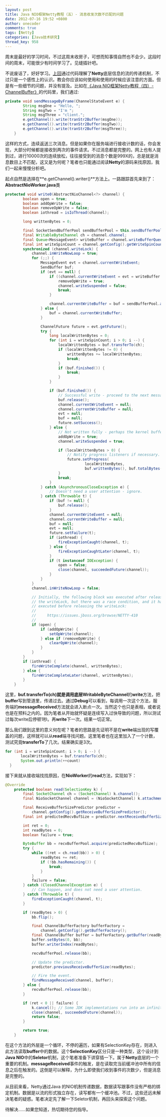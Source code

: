 ```yaml
---
layout: post
title: Java NIO框架Netty教程（五）- 消息收发次数不匹配的问题
date: 2012-07-16 19:52 +0800
author: onecoder
comments: true
tags: [Netty]
categories: [Java技术研究]
thread_key: 958
---
```

周末是最好的学习时间，不过这周末收房子，可想而知事情自然也不会少。这段时间的周末，可能很少有时间学习了。见缝插针吧。

不说废话了，好好学习。<a href="http://www.coderli.com/netty-channel-stream/" target="\_blank">上回</a>通过代码理解了**Netty**底层信息的流的传递机制，不过只是一个感性上的认识。教会你应该如何使用和使用的时候应该注意的方面。但是有一些细节的问题，并没有提及。比如在<a href="http://www.coderli.com/netty-channel-stream/" target="\_blank">《Java NIO框架Netty教程（四）- ChannelBuffer》</a>的代码里，我们通过:

```java
private void sendMessageByFrame(ChannelStateEvent e) {
		String msgOne = "Hello, ";
		String msgTwo = "I'm ";
		String msgThree = "client.";
		e.getChannel().write(tranStr2Buffer(msgOne));
		e.getChannel().write(tranStr2Buffer(msgTwo));
		e.getChannel().write(tranStr2Buffer(msgThree));
	}
```

这样的方式，连续返送三次消息。但是如果你在服务端进行接收计数的话，你会发现，大部分时候都是接收到两次的事件请求。不过消息都是完整的。网上也有人提到过，进行10000次的连续放松，往往接受到的消息个数是999X的，总是就是消息数目上不匹配，这又是为何呢？笔者也只能通过阅读**Netty**的源码来找原因，我们一起来慢慢分析吧。

起点自然是选择在**e.getChannel().writer()**方法上。一路跟踪首先来到了：**AbstractNioWorker.java**类

```java
protected void write0(AbstractNioChannel<?> channel) {
        boolean open = true;
        boolean addOpWrite = false;
        boolean removeOpWrite = false;
        boolean iothread = isIoThread(channel);

        long writtenBytes = 0;

        final SocketSendBufferPool sendBufferPool = this.sendBufferPool;
        final WritableByteChannel ch = channel.channel;
        final Queue<MessageEvent> writeBuffer = channel.writeBufferQueue;
        final int writeSpinCount = channel.getConfig().getWriteSpinCount();
        synchronized (channel.writeLock) {
            channel.inWriteNowLoop = true;
            for (;;) {
                MessageEvent evt = channel.currentWriteEvent;
                SendBuffer buf;
                if (evt == null) {
                    if ((channel.currentWriteEvent = evt = writeBuffer.poll()) == null) {
                        removeOpWrite = true;
                        channel.writeSuspended = false;
                        break;
                    }

                    channel.currentWriteBuffer = buf = sendBufferPool.acquire(evt.getMessage());
                } else {
                    buf = channel.currentWriteBuffer;
                }

                ChannelFuture future = evt.getFuture();
                try {
                    long localWrittenBytes = 0;
                    for (int i = writeSpinCount; i > 0; i --) {
                        localWrittenBytes = buf.transferTo(ch);
                        if (localWrittenBytes != 0) {
                            writtenBytes += localWrittenBytes;
                            break;
                        }
                        if (buf.finished()) {
                            break;
                        }
                    }

                    if (buf.finished()) {
                        // Successful write - proceed to the next message.
                        buf.release();
                        channel.currentWriteEvent = null;
                        channel.currentWriteBuffer = null;
                        evt = null;
                        buf = null;
                        future.setSuccess();
                    } else {
                        // Not written fully - perhaps the kernel buffer is full.
                        addOpWrite = true;
                        channel.writeSuspended = true;

                        if (localWrittenBytes > 0) {
                            // Notify progress listeners if necessary.
                            future.setProgress(
                                    localWrittenBytes,
                                    buf.writtenBytes(), buf.totalBytes());
                        }
                        break;
                    }
                } catch (AsynchronousCloseException e) {
                    // Doesn't need a user attention - ignore.
                } catch (Throwable t) {
                    if (buf != null) {
                        buf.release();
                    }
                    channel.currentWriteEvent = null;
                    channel.currentWriteBuffer = null;
                    buf = null;
                    evt = null;
                    future.setFailure(t);
                    if (iothread) {
                        fireExceptionCaught(channel, t);
                    } else {
                        fireExceptionCaughtLater(channel, t);
                    }
                    if (t instanceof IOException) {
                        open = false;
                        close(channel, succeededFuture(channel));
                    }
                }
            }
            channel.inWriteNowLoop = false;

            // Initially, the following block was executed after releasing
            // the writeLock, but there was a race condition, and it has to be
            // executed before releasing the writeLock:
            //
            //     https://issues.jboss.org/browse/NETTY-410
            //
            if (open) {
                if (addOpWrite) {
                    setOpWrite(channel);
                } else if (removeOpWrite) {
                    clearOpWrite(channel);
                }
            }
        }
        if (iothread) {
            fireWriteComplete(channel, writtenBytes);
        } else {
            fireWriteCompleteLater(channel, writtenBytes);
        }
    }
```

这里，**buf.transferTo(ch)**就是调用底层**WritableByteChannel**的**write**方法，把**buffer**写到管道里，传递过去。通过**Debug**可以看到，每调用一次这个方法，服务端的**messageReceived**方法就会进入断点一次。当然这个也只是表相，或者说也是在预料之内的。因为笔者从开始就怀疑是连续写入过快导致的问题，所以测试过每次write后停顿1秒。再**write**下一次。结果一切正常。

那么我们跟到这里的意义何在呢？笔者的思路是先证明不是在**write**端出现的写覆盖的问题，这样就可以从**read**端寻找问题。这里笔者也在这里加入了一个计数，测试究竟**transferTo**了几次。结果确实是3次。

```java
for (int i = writeSpinCount; i > 0; i --) {
       localWrittenBytes = buf.transferTo(ch);
       System.out.println(++count)
  }
```

接下来就从接收端找找原因，在**NioWorker**的**read**方法，实现如下：

```java
@Override
    protected boolean read(SelectionKey k) {
        final SocketChannel ch = (SocketChannel) k.channel();
        final NioSocketChannel channel = (NioSocketChannel) k.attachment();

        final ReceiveBufferSizePredictor predictor =
            channel.getConfig().getReceiveBufferSizePredictor();
        final int predictedRecvBufSize = predictor.nextReceiveBufferSize();

        int ret = 0;
        int readBytes = 0;
        boolean failure = true;

        ByteBuffer bb = recvBufferPool.acquire(predictedRecvBufSize);
        try {
            while ((ret = ch.read(bb)) > 0) {
                readBytes += ret;
                if (!bb.hasRemaining()) {
                    break;
                }
            }
            failure = false;
        } catch (ClosedChannelException e) {
            // Can happen, and does not need a user attention.
        } catch (Throwable t) {
            fireExceptionCaught(channel, t);
        }

        if (readBytes > 0) {
            bb.flip();

            final ChannelBufferFactory bufferFactory =
                channel.getConfig().getBufferFactory();
            final ChannelBuffer buffer = bufferFactory.getBuffer(readBytes);
            buffer.setBytes(0, bb);
            buffer.writerIndex(readBytes);

            recvBufferPool.release(bb);

            // Update the predictor.
            predictor.previousReceiveBufferSize(readBytes);

            // Fire the event.
            fireMessageReceived(channel, buffer);
        } else {
            recvBufferPool.release(bb);
        }

        if (ret < 0 || failure) {
            k.cancel(); // Some JDK implementations run into an infinite loop without this.
            close(channel, succeededFuture(channel));
            return false;
        }

        return true;
    }
```

在这个方法的外层是一个循环，不停的遍历，如果有SelectionKey存在，则进入此方法读取**buffer**中的数据。这个**SelectionKey**区分只是一种类型，这个设计到**Java NIO**中的**Seletor**机制，这个笔者准备下讲穿插一下。属于**Netty**底层的一个重要的机制。**messageReceived**事件的触发，是在读取完当前缓冲池中所有的信息之后在触发的。这倒是可以解释，为什么即使我们收到事件的次数少，但是消息是完整的。

从目前来看，Netty通过Java 的NIO机制传递数据，数据读写跟事件没有严格的绑定机制。数据是以流的形式独立存在，读写都有一个缓冲池。不过，这些还远未解决笔者的疑惑。笔者决定先了解一下Seletor机制，再回头来探索这个问题。

待解决……如果您知道，热切期待您的指导。